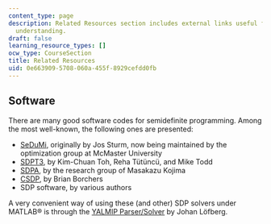 ```yaml
---
content_type: page
description: Related Resources section includes external links useful for the course
  understanding.
draft: false
learning_resource_types: []
ocw_type: CourseSection
title: Related Resources
uid: 0e663909-5708-060a-455f-8929cefdd0fb
---
```

## Software

There are many good software codes for semidefinite programming. Among the most well-known, the following ones are presented:

- [SeDuMi](http://sedumi.ie.lehigh.edu/), originally by Jos Sturm, now being maintained by the optimization group at McMaster University
- [SDPT3](http://www.math.nus.edu.sg/~mattohkc/sdpt3.html), by Kim-Chuan Toh, Reha Tütüncü, and Mike Todd
- [SDPA](http://sdpa.sourceforge.net/download.html), by the research group of Masakazu Kojima
- [CSDP](http://euler.nmt.edu/~brian/csdppaper.pdf), by Brian Borchers
- SDP software, by various authors

A very convenient way of using these (and other) SDP solvers under MATLAB® is through the [YALMIP Parser/Solver](https://yalmip.github.io/) by Johan Löfberg.